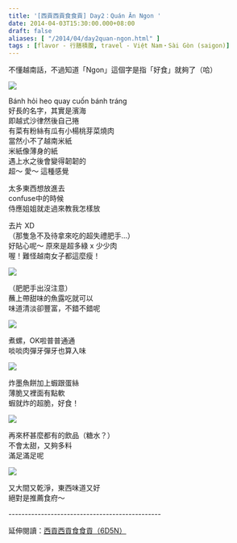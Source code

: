 ```yaml
---
title: '[西貢西貢食食貢] Day2：Quán Ăn Ngon '
date: 2014-04-03T15:30:00.000+08:00
draft: false
aliases: [ "/2014/04/day2quan-ngon.html" ]
tags : [flavor - 行膳積腹, travel - Việt Nam・Sài Gòn (saigon)]
---
```


不懂越南話，不過知道「Ngon」這個字是指「好食」就夠了（哈）  

[![](https://3.bp.blogspot.com/-psgERPN7UF4/XDB4y8QRs6I/AAAAAAAAEKw/-n_MFJhyBZ4Scgf8a0XawAinjf-bU5RKACLcBGAs/s640/22.jpg)](https://3.bp.blogspot.com/-psgERPN7UF4/XDB4y8QRs6I/AAAAAAAAEKw/-n_MFJhyBZ4Scgf8a0XawAinjf-bU5RKACLcBGAs/s1600/22.jpg)

Bánh hỏi heo quay cuốn bánh tráng  
好長的名字，其實是濱海  
即越式沙律然後自己捲  
有菜有粉絲有瓜有小楊桃芽菜燒肉  
當然小不了越南米紙  
米紙像薄身的紙  
遇上水之後會變得韌韌的  
超～ 愛～ 這種感覺  
  
太多東西想放進去  
confuse中的時候  
侍應姐姐就走過來教我怎樣放  

去片 XD  
（那隻急不及待拿來吃的超失禮肥手...）  
好貼心呢～ 原來是超多綠 x 少少肉  
喔！難怪越南女子都這麼瘦！  

[![](https://3.bp.blogspot.com/-vwrQ0HpwsXE/XDB46Fu6EhI/AAAAAAAAEK4/1f_b1DugFDU_i0rOOVXZtxIubDM0HSy4QCLcBGAs/s640/23.jpg)](https://3.bp.blogspot.com/-vwrQ0HpwsXE/XDB46Fu6EhI/AAAAAAAAEK4/1f_b1DugFDU_i0rOOVXZtxIubDM0HSy4QCLcBGAs/s1600/23.jpg)

（肥肥手出沒注意）  
蘸上帶甜味的魚露吃就可以  
味道清淡卻豐富，不錯不錯呢  

[![](https://4.bp.blogspot.com/-1uN7Wkv-hsM/XDB4_Mq2g2I/AAAAAAAAEK8/zrttDMx4NTQM3LYVWBChv8RFmwjnyCKJwCLcBGAs/s640/24.jpg)](https://4.bp.blogspot.com/-1uN7Wkv-hsM/XDB4_Mq2g2I/AAAAAAAAEK8/zrttDMx4NTQM3LYVWBChv8RFmwjnyCKJwCLcBGAs/s1600/24.jpg)

煮螺，OK啦普普通通  
啖啖肉彈牙彈牙也算入味  

[![](https://4.bp.blogspot.com/-wtub2kDBNN4/XDB5DB2Hf6I/AAAAAAAAELE/DW124sQFq8oMpvmZjNaJVUlKjWE6yNVYwCLcBGAs/s640/25.jpg)](https://4.bp.blogspot.com/-wtub2kDBNN4/XDB5DB2Hf6I/AAAAAAAAELE/DW124sQFq8oMpvmZjNaJVUlKjWE6yNVYwCLcBGAs/s1600/25.jpg)

炸墨魚餅加上蝦跟蛋絲  
薄脆又裡面有點軟  
蝦就炸的超脆，好食！  

[![](https://4.bp.blogspot.com/-AWq-HMv0gJ8/XDB5IxMsNuI/AAAAAAAAELI/mmAHpQG3GigAbs_DHG325zIU_RVCRtO9QCLcBGAs/s640/26.jpg)](https://4.bp.blogspot.com/-AWq-HMv0gJ8/XDB5IxMsNuI/AAAAAAAAELI/mmAHpQG3GigAbs_DHG325zIU_RVCRtO9QCLcBGAs/s1600/26.jpg)

再來杯甚麼都有的飲品（糖水？）  
不會太甜，又夠多料  
滿足滿足呢  

[![](https://4.bp.blogspot.com/-wgHUnuwVFGg/XDB5Nac5zbI/AAAAAAAAELM/NzH8eA7tKQM7GNFG6llOIUlM1ED9g1_SwCLcBGAs/s640/27.jpg)](https://4.bp.blogspot.com/-wgHUnuwVFGg/XDB5Nac5zbI/AAAAAAAAELM/NzH8eA7tKQM7GNFG6llOIUlM1ED9g1_SwCLcBGAs/s1600/27.jpg)

又大間又乾淨，東西味道又好  
絕對是推薦食府～  
  
\-----------------------------------------------  
  
延伸閱讀：[西貢西貢食食貢（6D5N）](http://www.hidie.net/2014/04/6d5n.html)